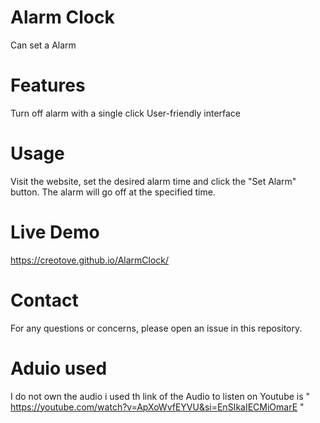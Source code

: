 # Alarm Clock
Can set a Alarm 

# Features
Turn off alarm with a single click
User-friendly interface

# Usage
Visit the website, set the desired alarm time and click the "Set Alarm" button.
The alarm will go off at the specified time.

# Live Demo
https://creotove.github.io/AlarmClock/

# Contact
For any questions or concerns, please open an issue in this repository.

# Aduio used
I do not own the audio i used th link of the Audio to listen on Youtube is " https://youtube.com/watch?v=ApXoWvfEYVU&si=EnSIkaIECMiOmarE "
